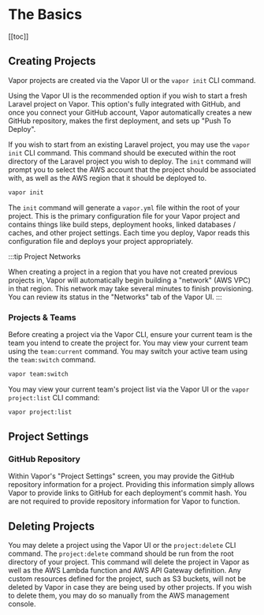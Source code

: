 # The Basics

[[toc]]

## Creating Projects

Vapor projects are created via the Vapor UI or the `vapor init` CLI command.

Using the Vapor UI is the recommended option if you wish to start a fresh Laravel project on Vapor. This option's fully integrated with GitHub, and once you connect your GitHub account, Vapor automatically creates a new GitHub repository, makes the first deployment, and sets up "Push To Deploy".

If you wish to start from an existing Laravel project, you may use the `vapor init` CLI command. This command should be executed within the root directory of the Laravel project you wish to deploy. The `init` command will prompt you to select the AWS account that the project should be associated with, as well as the AWS region that it should be deployed to.

```bash
vapor init
```

The `init` command will generate a `vapor.yml` file within the root of your project. This is the primary configuration file for your Vapor project and contains things like build steps, deployment hooks, linked databases / caches, and other project settings. Each time you deploy, Vapor reads this configuration file and deploys your project appropriately.

:::tip Project Networks

When creating a project in a region that you have not created previous projects in, Vapor will automatically begin building a "network" (AWS VPC) in that region. This network may take several minutes to finish provisioning. You can review its status in the "Networks" tab of the Vapor UI.
:::

### Projects & Teams

Before creating a project via the Vapor CLI, ensure your current team is the team you intend to create the project for. You may view your current team using the `team:current` command. You may switch your active team using the `team:switch` command.

```bash
vapor team:switch
```

You may view your current team's project list via the Vapor UI or the `vapor project:list` CLI command:

```bash
vapor project:list
```

## Project Settings

### GitHub Repository

Within Vapor's "Project Settings" screen, you may provide the GitHub repository information for a project. Providing this information simply allows Vapor to provide links to GitHub for each deployment's commit hash. You are not required to provide repository information for Vapor to function.

## Deleting Projects

You may delete a project using the Vapor UI or the `project:delete` CLI command. The `project:delete` command should be run from the root directory of your project. This command will delete the project in Vapor as well as the AWS Lambda function and AWS API Gateway definition. Any custom resources defined for the project, such as S3 buckets, will not be deleted by Vapor in case they are being used by other projects. If you wish to delete them, you may do so manually from the AWS management console.

